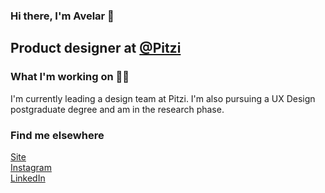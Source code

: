 ### Hi there, I'm Avelar 👋
## Product designer at [@Pitzi](https://pitzi.com.br/equipe) <br>
<!--🇧🇷 Born Brazil <br> -->

### What I'm working on 👨‍💻
I'm currently leading a design team at Pitzi.
I'm also pursuing a UX Design postgraduate degree and am in the research phase.

<!--
Currently launching ...
-->

### Find me elsewhere 

[Site](https://avelarfortunato.com) <br>
[Instagram](https://instagram.com/avefortunato) <br>
[LinkedIn](https://www.linkedin.com/in/avelarfortunato) <br>
